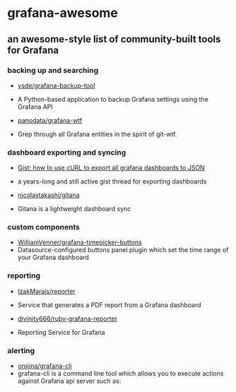 # grafana-awesome

## an awesome-style list of community-built tools for Grafana

### backing up and searching

- [ysde/grafana-backup-tool](https://github.com/ysde/grafana-backup-tool)
- A Python-based application to backup Grafana settings using the Grafana API

- [panodata/grafana-wtf](https://github.com/panodata/grafana-wtf)
- Grep through all Grafana entities in the spirit of git-wtf.

### dashboard exporting and syncing

- [Gist: how to use cURL to export all grafana dashboards to JSON](https://gist.github.com/crisidev/bd52bdcc7f029be2f295#gistcomment-3975489)
- a years-long and still active gist thread for exporting dashboards

- [nicolastakashi/gitana](https://github.com/nicolastakashi/gitana)
- Gitana is a lightweight dashboard sync

### custom components

- [WilliamVenner/grafana-timepicker-buttons](https://github.com/WilliamVenner/grafana-timepicker-buttons)
- Datasource-configured buttons panel plugin which set the time range of your Grafana dashboard

### reporting

- [IzakMarais/reporter](https://github.com/IzakMarais/reporter)
- Service that generates a PDF report from a Grafana dashboard

- [divinity666/ruby-grafana-reporter](https://github.com/divinity666/ruby-grafana-reporter)
- Reporting Service for Grafana

### alerting

- [orojina/grafana-cli](https://github.com/orojina/grafana-cli)
- grafana-cli is a command line tool which allows you to execute actions against Grafana api server such as:

